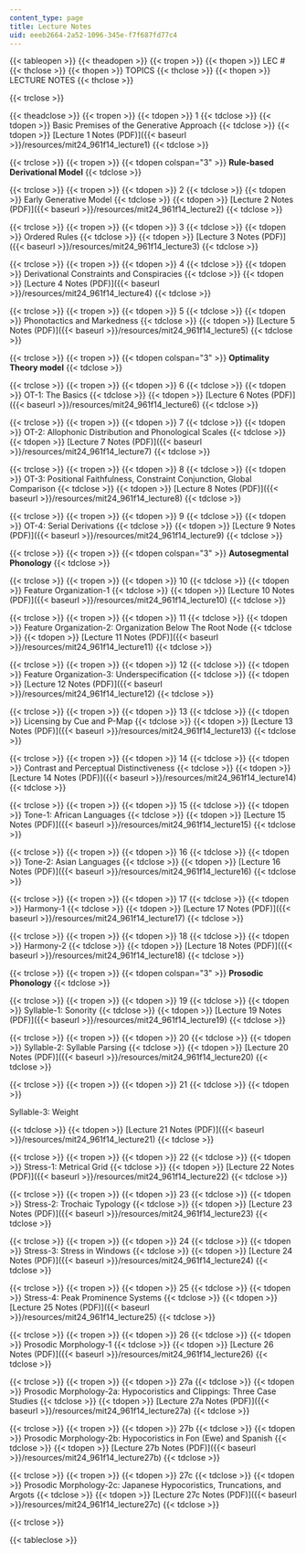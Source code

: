 ```yaml
---
content_type: page
title: Lecture Notes
uid: eeeb2664-2a52-1096-345e-f7f687fd77c4
---
```


{{< tableopen >}}
{{< theadopen >}}
{{< tropen >}}
{{< thopen >}}
LEC #
{{< thclose >}}
{{< thopen >}}
TOPICS
{{< thclose >}}
{{< thopen >}}
LECTURE NOTES
{{< thclose >}}

{{< trclose >}}

{{< theadclose >}}
{{< tropen >}}
{{< tdopen >}}
1
{{< tdclose >}}
{{< tdopen >}}
Basic Premises of the Generative Approach
{{< tdclose >}}
{{< tdopen >}}
[Lecture 1 Notes (PDF)]({{< baseurl >}}/resources/mit24_961f14_lecture1)
{{< tdclose >}}

{{< trclose >}}
{{< tropen >}}
{{< tdopen colspan="3" >}}
**Rule-based Derivational Model**
{{< tdclose >}}

{{< trclose >}}
{{< tropen >}}
{{< tdopen >}}
2
{{< tdclose >}}
{{< tdopen >}}
Early Generative Model
{{< tdclose >}}
{{< tdopen >}}
[Lecture 2 Notes (PDF)]({{< baseurl >}}/resources/mit24_961f14_lecture2)
{{< tdclose >}}

{{< trclose >}}
{{< tropen >}}
{{< tdopen >}}
3
{{< tdclose >}}
{{< tdopen >}}
Ordered Rules
{{< tdclose >}}
{{< tdopen >}}
[Lecture 3 Notes (PDF)]({{< baseurl >}}/resources/mit24_961f14_lecture3)
{{< tdclose >}}

{{< trclose >}}
{{< tropen >}}
{{< tdopen >}}
4
{{< tdclose >}}
{{< tdopen >}}
Derivational Constraints and Conspiracies
{{< tdclose >}}
{{< tdopen >}}
[Lecture 4 Notes (PDF)]({{< baseurl >}}/resources/mit24_961f14_lecture4)
{{< tdclose >}}

{{< trclose >}}
{{< tropen >}}
{{< tdopen >}}
5
{{< tdclose >}}
{{< tdopen >}}
Phonotactics and Markedness
{{< tdclose >}}
{{< tdopen >}}
[Lecture 5 Notes (PDF)]({{< baseurl >}}/resources/mit24_961f14_lecture5)
{{< tdclose >}}

{{< trclose >}}
{{< tropen >}}
{{< tdopen colspan="3" >}}
**Optimality Theory model**
{{< tdclose >}}

{{< trclose >}}
{{< tropen >}}
{{< tdopen >}}
6
{{< tdclose >}}
{{< tdopen >}}
OT-1: The Basics
{{< tdclose >}}
{{< tdopen >}}
[Lecture 6 Notes (PDF)]({{< baseurl >}}/resources/mit24_961f14_lecture6)
{{< tdclose >}}

{{< trclose >}}
{{< tropen >}}
{{< tdopen >}}
7
{{< tdclose >}}
{{< tdopen >}}
OT-2: Allophonic Distribution and Phonological Scales
{{< tdclose >}}
{{< tdopen >}}
[Lecture 7 Notes (PDF)]({{< baseurl >}}/resources/mit24_961f14_lecture7)
{{< tdclose >}}

{{< trclose >}}
{{< tropen >}}
{{< tdopen >}}
8
{{< tdclose >}}
{{< tdopen >}}
OT-3: Positional Faithfulness, Constraint Conjunction, Global Comparison
{{< tdclose >}}
{{< tdopen >}}
[Lecture 8 Notes (PDF)]({{< baseurl >}}/resources/mit24_961f14_lecture8)
{{< tdclose >}}

{{< trclose >}}
{{< tropen >}}
{{< tdopen >}}
9
{{< tdclose >}}
{{< tdopen >}}
OT-4: Serial Derivations
{{< tdclose >}}
{{< tdopen >}}
[Lecture 9 Notes (PDF)]({{< baseurl >}}/resources/mit24_961f14_lecture9)
{{< tdclose >}}

{{< trclose >}}
{{< tropen >}}
{{< tdopen colspan="3" >}}
**Autosegmental Phonology**
{{< tdclose >}}

{{< trclose >}}
{{< tropen >}}
{{< tdopen >}}
10
{{< tdclose >}}
{{< tdopen >}}
Feature Organization-1
{{< tdclose >}}
{{< tdopen >}}
[Lecture 10 Notes (PDF)]({{< baseurl >}}/resources/mit24_961f14_lecture10)
{{< tdclose >}}

{{< trclose >}}
{{< tropen >}}
{{< tdopen >}}
11
{{< tdclose >}}
{{< tdopen >}}
Feature Organization-2: Organization Below The Root Node
{{< tdclose >}}
{{< tdopen >}}
[Lecture 11 Notes (PDF)]({{< baseurl >}}/resources/mit24_961f14_lecture11)
{{< tdclose >}}

{{< trclose >}}
{{< tropen >}}
{{< tdopen >}}
12
{{< tdclose >}}
{{< tdopen >}}
Feature Organization-3: Underspecification
{{< tdclose >}}
{{< tdopen >}}
[Lecture 12 Notes (PDF)]({{< baseurl >}}/resources/mit24_961f14_lecture12)
{{< tdclose >}}

{{< trclose >}}
{{< tropen >}}
{{< tdopen >}}
13
{{< tdclose >}}
{{< tdopen >}}
Licensing by Cue and P-Map
{{< tdclose >}}
{{< tdopen >}}
[Lecture 13 Notes (PDF)]({{< baseurl >}}/resources/mit24_961f14_lecture13)
{{< tdclose >}}

{{< trclose >}}
{{< tropen >}}
{{< tdopen >}}
14
{{< tdclose >}}
{{< tdopen >}}
Contrast and Perceptual Distinctiveness
{{< tdclose >}}
{{< tdopen >}}
[Lecture 14 Notes (PDF)]({{< baseurl >}}/resources/mit24_961f14_lecture14)
{{< tdclose >}}

{{< trclose >}}
{{< tropen >}}
{{< tdopen >}}
15
{{< tdclose >}}
{{< tdopen >}}
Tone-1: African Languages
{{< tdclose >}}
{{< tdopen >}}
[Lecture 15 Notes (PDF)]({{< baseurl >}}/resources/mit24_961f14_lecture15)
{{< tdclose >}}

{{< trclose >}}
{{< tropen >}}
{{< tdopen >}}
16
{{< tdclose >}}
{{< tdopen >}}
Tone-2: Asian Languages
{{< tdclose >}}
{{< tdopen >}}
[Lecture 16 Notes (PDF)]({{< baseurl >}}/resources/mit24_961f14_lecture16)
{{< tdclose >}}

{{< trclose >}}
{{< tropen >}}
{{< tdopen >}}
17
{{< tdclose >}}
{{< tdopen >}}
Harmony-1
{{< tdclose >}}
{{< tdopen >}}
[Lecture 17 Notes (PDF)]({{< baseurl >}}/resources/mit24_961f14_lecture17)
{{< tdclose >}}

{{< trclose >}}
{{< tropen >}}
{{< tdopen >}}
18
{{< tdclose >}}
{{< tdopen >}}
Harmony-2
{{< tdclose >}}
{{< tdopen >}}
[Lecture 18 Notes (PDF)]({{< baseurl >}}/resources/mit24_961f14_lecture18)
{{< tdclose >}}

{{< trclose >}}
{{< tropen >}}
{{< tdopen colspan="3" >}}
**Prosodic Phonology**
{{< tdclose >}}

{{< trclose >}}
{{< tropen >}}
{{< tdopen >}}
19
{{< tdclose >}}
{{< tdopen >}}
Syllable-1: Sonority
{{< tdclose >}}
{{< tdopen >}}
[Lecture 19 Notes (PDF)]({{< baseurl >}}/resources/mit24_961f14_lecture19)
{{< tdclose >}}

{{< trclose >}}
{{< tropen >}}
{{< tdopen >}}
20
{{< tdclose >}}
{{< tdopen >}}
Syllable-2: Syllable Parsing
{{< tdclose >}}
{{< tdopen >}}
[Lecture 20 Notes (PDF)]({{< baseurl >}}/resources/mit24_961f14_lecture20)
{{< tdclose >}}

{{< trclose >}}
{{< tropen >}}
{{< tdopen >}}
21
{{< tdclose >}}
{{< tdopen >}}


Syllable-3: Weight


{{< tdclose >}}
{{< tdopen >}}
[Lecture 21 Notes (PDF)]({{< baseurl >}}/resources/mit24_961f14_lecture21)
{{< tdclose >}}

{{< trclose >}}
{{< tropen >}}
{{< tdopen >}}
22
{{< tdclose >}}
{{< tdopen >}}
Stress-1: Metrical Grid
{{< tdclose >}}
{{< tdopen >}}
[Lecture 22 Notes (PDF)]({{< baseurl >}}/resources/mit24_961f14_lecture22)
{{< tdclose >}}

{{< trclose >}}
{{< tropen >}}
{{< tdopen >}}
23
{{< tdclose >}}
{{< tdopen >}}
Stress-2: Trochaic Typology
{{< tdclose >}}
{{< tdopen >}}
[Lecture 23 Notes (PDF)]({{< baseurl >}}/resources/mit24_961f14_lecture23)
{{< tdclose >}}

{{< trclose >}}
{{< tropen >}}
{{< tdopen >}}
24
{{< tdclose >}}
{{< tdopen >}}
Stress-3: Stress in Windows
{{< tdclose >}}
{{< tdopen >}}
[Lecture 24 Notes (PDF)]({{< baseurl >}}/resources/mit24_961f14_lecture24)
{{< tdclose >}}

{{< trclose >}}
{{< tropen >}}
{{< tdopen >}}
25
{{< tdclose >}}
{{< tdopen >}}
Stress-4: Peak Prominence Systems
{{< tdclose >}}
{{< tdopen >}}
[Lecture 25 Notes (PDF)]({{< baseurl >}}/resources/mit24_961f14_lecture25)
{{< tdclose >}}

{{< trclose >}}
{{< tropen >}}
{{< tdopen >}}
26
{{< tdclose >}}
{{< tdopen >}}
Prosodic Morphology-1
{{< tdclose >}}
{{< tdopen >}}
[Lecture 26 Notes (PDF)]({{< baseurl >}}/resources/mit24_961f14_lecture26)
{{< tdclose >}}

{{< trclose >}}
{{< tropen >}}
{{< tdopen >}}
27a
{{< tdclose >}}
{{< tdopen >}}
Prosodic Morphology-2a: Hypocoristics and Clippings: Three Case Studies
{{< tdclose >}}
{{< tdopen >}}
[Lecture 27a Notes (PDF)]({{< baseurl >}}/resources/mit24_961f14_lecture27a)
{{< tdclose >}}

{{< trclose >}}
{{< tropen >}}
{{< tdopen >}}
27b
{{< tdclose >}}
{{< tdopen >}}
Prosodic Morphology-2b: Hypocoristics in Fon (Ewe) and Spanish
{{< tdclose >}}
{{< tdopen >}}
[Lecture 27b Notes (PDF)]({{< baseurl >}}/resources/mit24_961f14_lecture27b)
{{< tdclose >}}

{{< trclose >}}
{{< tropen >}}
{{< tdopen >}}
27c
{{< tdclose >}}
{{< tdopen >}}
Prosodic Morphology-2c: Japanese Hypocoristics, Truncations, and Argots
{{< tdclose >}}
{{< tdopen >}}
[Lecture 27c Notes (PDF)]({{< baseurl >}}/resources/mit24_961f14_lecture27c)
{{< tdclose >}}

{{< trclose >}}

{{< tableclose >}}